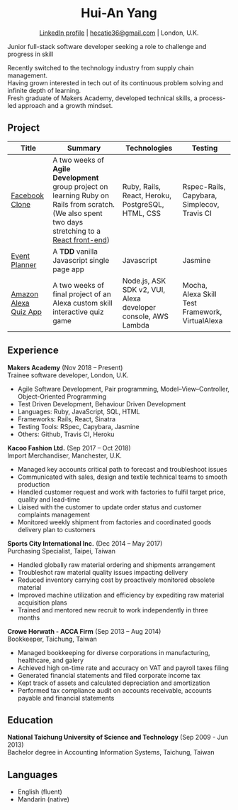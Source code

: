 <h1 align='center'>Hui-An Yang</h1>
<p align='center'><a href='https://www.linkedin.com/in/hui-an-yang/'>LinkedIn profile</a> | <a href='hecatie36@gmail.com'>hecatie36@gmail.com</a> | London, U.K.</p>


Junior full-stack software developer seeking a role to challenge and progress in skill

Recently switched to the technology industry from supply chain management.  
Having grown interested in tech out of its continuous problem solving and infinite depth of learning.  
Fresh graduate of Makers Academy, developed technical skills, a process-led approach and a growth mindset.

## Project
| Title                                                                  | Summary                                                                                                                                                                                                       | Technologies                                                       | Testing                                                 |
|--------------------------------------------------------------------------|---------------------------------------------------------------------------------------------------------------------------------------------------------------------------------------------------------------|--------------------------------------------------------------------|---------------------------------------------------------|
| [Facebook Clone](https://github.com/anhuiyang/acebook-team-rocket)       | A two weeks of **Agile Development** group project on learning Ruby on Rails from scratch. (We also spent two days stretching to a [React front-end](https://github.com/anhuiyang/Acebook-team-rocket-frontend))  | Ruby, Rails, React, Heroku, PostgreSQL, HTML, CSS                  | Rspec-Rails, Capybara, Simplecov, Travis CI    |
| [Event Planner](https://github.com/anhuiyang/event_planner_app)          | A **TDD** vanilla Javascript single page app                                                                                                                                                                      | Javascript                                                         | Jasmine                                         |
| [Amazon Alexa Quiz App](https://github.com/anhuiyang/alexa_node_js_quiz) | A two weeks of final project of an Alexa custom skill interactive quiz game                                                                                                                                   | Node.js, ASK SDK v2, VUI, Alexa developer console, AWS Lambda | Mocha, Alexa Skill Test Framework, VirtualAlexa |

## Experience

**Makers Academy** (Nov 2018 – Present)     
Trainee software developer, London, U.K.
 - Agile Software Development, Pair programming, Model–View–Controller, Object-Oriented Programming
 - Test Driven Development, Behaviour Driven Development
 - Languages: Ruby, JavaScript, SQL, HTML
 - Frameworks: Rails, React, Sinatra
 - Testing Tools: RSpec, Capybara, Jasmine
 - Others: Github, Travis CI, Heroku
 
**Kacoo Fashion Ltd.** (Sep 2017 – Oct 2018)    
Import Merchandiser, Manchester, U.K.
 - Managed key accounts critical path to forecast and troubleshoot issues
 - Communicated with sales, design and textile technical teams to smooth production
 - Handled customer request and work with factories to fulfil target price, quality and lead-time
 - Liaised with the customer to update order status and customer complaints management
 - Monitored weekly shipment from factories and coordinated goods delivery plan to customers
 
**Sports City International Inc.** (Dec 2014 – May 2017)   
Purchasing Specialist, Taipei, Taiwan  
 - Handled globally raw material ordering and shipments arrangement
 - Troubleshot raw material quality issues impacting delivery
 - Reduced inventory carrying cost by proactively monitored obsolete material
 - Improved machine utilization and efficiency by expediting raw material acquisition plans
 - Trained and mentored new recruit to work independently in three months

**Crowe Horwath - ACCA Firm** (Sep 2013 – Aug 2014)   
Bookkeeper, Taichung, Taiwan  
- Managed bookkeeping for diverse corporations in manufacturing, healthcare, and galery
- Achieved high on-time rate and accuracy on VAT and payroll taxes filing
- Generated financial statements and filed corporate income tax
- Kept track of assets and calculated depreciation and amortization
- Performed tax compliance audit on accounts receivable, accounts payable and financial statements

## Education

**National Taichung University of Science and Technology** (Sep 2009 - Jun 2013)  
Bachelor degree in Accounting Information Systems, Taichung, Taiwan

## Languages
 - English (fluent)
 - Mandarin (native)
